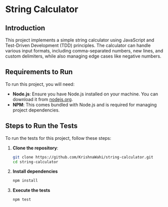 # String Calculator

## Introduction
This project implements a simple string calculator using JavaScript and Test-Driven Development (TDD) principles. The calculator can handle various input formats, including comma-separated numbers, new lines, and custom delimiters, while also managing edge cases like negative numbers.

## Requirements to Run
To run this project, you will need:
- **Node.js**: Ensure you have Node.js installed on your machine. You can download it from [nodejs.org](https://nodejs.org/).
- **NPM**: This comes bundled with Node.js and is required for managing project dependencies.

## Steps to Run the Tests
To run the tests for this project, follow these steps:

1. **Clone the repository**:
   ```bash
   git clone https://github.com/KrishnaWahi/string-calculator.git
   cd string-calculator

2. **Install dependencies**
   ```bash
   npm install

3. **Execute the tests**
    ```bash
   npm test